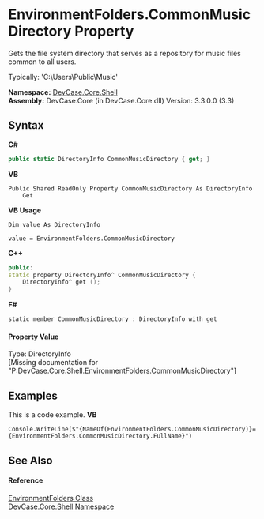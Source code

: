 # EnvironmentFolders.CommonMusicDirectory Property 
 

Gets the file system directory that serves as a repository for music files common to all users. 

 Typically: 'C:\Users\Public\Music'

**Namespace:**&nbsp;<a href="N_DevCase_Core_Shell">DevCase.Core.Shell</a><br />**Assembly:**&nbsp;DevCase.Core (in DevCase.Core.dll) Version: 3.3.0.0 (3.3)

## Syntax

**C#**<br />
``` C#
public static DirectoryInfo CommonMusicDirectory { get; }
```

**VB**<br />
``` VB
Public Shared ReadOnly Property CommonMusicDirectory As DirectoryInfo
	Get
```

**VB Usage**<br />
``` VB Usage
Dim value As DirectoryInfo

value = EnvironmentFolders.CommonMusicDirectory

```

**C++**<br />
``` C++
public:
static property DirectoryInfo^ CommonMusicDirectory {
	DirectoryInfo^ get ();
}
```

**F#**<br />
``` F#
static member CommonMusicDirectory : DirectoryInfo with get

```


#### Property Value
Type: DirectoryInfo<br />\[Missing <value> documentation for "P:DevCase.Core.Shell.EnvironmentFolders.CommonMusicDirectory"\]

## Examples
This is a code example. 
**VB**<br />
``` VB
Console.WriteLine($"{NameOf(EnvironmentFolders.CommonMusicDirectory)}={EnvironmentFolders.CommonMusicDirectory.FullName}")
```


## See Also


#### Reference
<a href="T_DevCase_Core_Shell_EnvironmentFolders">EnvironmentFolders Class</a><br /><a href="N_DevCase_Core_Shell">DevCase.Core.Shell Namespace</a><br />